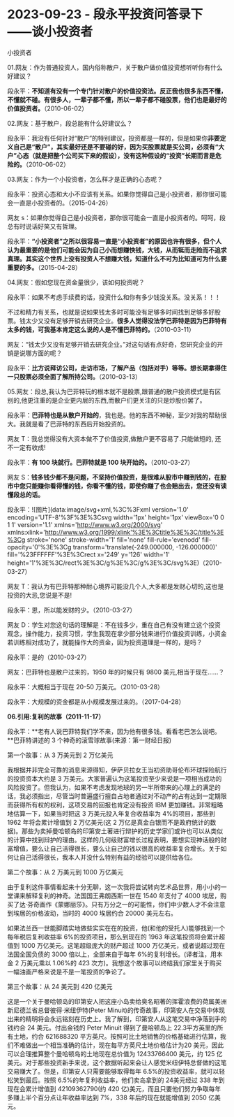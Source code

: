 # 2023-09-23 - 段永平投资问答录下——谈小投资者

小投资者

01.网友：作为普通投资人，国内俗称散户，关于散户做价值投资想听听你有什么好建议？

段永平：**不知道有没有一个专门针对散户的价值投资法。反正我也很多东西不懂，不懂就不碰。有很多人，一辈子都不懂，所以一辈子都不碰股票，他们也是最好的价值投资者。**（2010-06-02）

02.网友：基于散户，段总能有什么好建议么？

段永平：我没有任何针对“散户”的特别建议，投资都是一样的，但是如果你**非要定义自己是“散户”，其实最好还是不要碰的好，因为买股票就是买公司，必须有“大户”心态（就是把整个公司买下来的假设），没有这种假设的“投资”长期而言是危险的。**（2010-06-02）

03.网友：作为一个小投资者，怎么样才是正确的心态呢？

段永平：投资心态和大小不应该有关系。如果你觉得自己是小投资者，那你很可能会一直是小投资者的。（2015-04-26）

网友 s：如果你觉得自己是小投资者，那你很可能会一直是小投资者的。呵呵，段总有时说话好笑又有哲理。

段永平：**“小投资者”之所以很容易一直是“小投资者”的原因也许有很多，但个人认为最重要的是他们可能会因为自己小而想赚快钱，大钱，从而铤而走险而不追求真理。其实这个世界上没有投资人不想赚大钱，知道什么不可为比知道可为什么要重要的多。**（2015-04-28）

04.网友：假如您现在资金量很少，该如何投资呢？

段永平：如果不考虑手续费的话，投资什么和你有多少钱没关系。没关系！！！

不过和精力有关系，也就是说如果钱太多时可能没有足够多时间找到足够多好股票。钱太少又没有足够开销去研究企业。**很多人觉得没法学巴菲特是因为巴菲特有太多的钱，可我基本肯定这么说的人是不懂巴菲特的。**（2010-03-11）

网友：“钱太少又没有足够开销去研究企业。”对这句话有点好奇，您研究企业的开销是说哪方面的呢？

段永平：**比方说拜访公司，走访市场，了解产品（包括对手）等等。想长期拿得住一只股票必须全面了解所持公司。**（2010-03-13）

05.网友：段总,我认为巴菲特玩的根本就不是股票,跟普通的散户投资模式是有区别的,他更注重的是企业更内层的东西,而散户们更关注的只是炒股价罢了。

段永平：**巴菲特也是从散户开始的**，我也是。他的东西不神秘，至少对我的帮助很大。我就是看了巴菲特的东西后开始投资的。

网友 T：我总觉得没有大资本做不了价值投资,做散户更不容易了.只能做短的, 还不一定有收成!

段永平：**有 100 块就行。巴菲特就是 100 块开始的。**（2010-03-27）

网友 S：**钱多钱少都不是问题，不坚持价值投资，是很难从股市中赚到钱的，在股市中您只能赚你看得懂的钱，你看不懂的钱，即使你赚了也会赔出去，您还没有读懂段总的话。**

段永平：![图片](data:image/svg+xml,%3C%3Fxml version='1.0' encoding='UTF-8'%3F%3E%3Csvg width='1px' height='1px' viewBox='0 0 1 1' version='1.1' xmlns='http://www.w3.org/2000/svg' xmlns:xlink='http://www.w3.org/1999/xlink'%3E%3Ctitle%3E%3C/title%3E%3Cg stroke='none' stroke-width='1' fill='none' fill-rule='evenodd' fill-opacity='0'%3E%3Cg transform='translate(-249.000000, -126.000000)' fill='%23FFFFFF'%3E%3Crect x='249' y='126' width='1' height='1'%3E%3C/rect%3E%3C/g%3E%3C/g%3E%3C/svg%3E)（2010-03-27）

网友 T：我认为有巴菲特那种耐心境界可能没几个人,大多都是发财心切的,这也是投资的大忌,您说是不是!

段永平：恩，所以能发财的少。（2010-03-27）

网友 D：学生对您这句话的理解是：不在钱多少，重在自己有没有建立这个投资观念，操作能力，投资习惯，学生我现在拿少部分钱来进行价值投资训练，小资金若训练相对成功了，就能操作大的资金，因为投资道理是一样的，是吗？

段永平：是的（2010-03-27）

网友：巴菲特也是散户过来的，1950 年的时候只有 9800 美元,相当于现在……？

段永平：大概相当于现在 20-50 万美元。（2010-03-28）

段永平：大规模的资金都是从小规模发展过来的。（2017-04-28）

**06.引用:复利的故事（2011-11-17）**

段永平：**老有人说巴菲特我们学不来，因为他有很多钱。看看老巴怎么说吧。**巴菲特讲述的 3 个神奇的滚雪球故事(来源：第一财经日报)

第一个故事：从 3 万美元到 2 万亿美元

我根据并非完全可靠的消息来源得知，伊萨贝拉女王当初资助哥伦布环球探险航行的投资资本大约是 3 万美元。大家普遍认为这笔投资至少来说是一项相当成功的风险投资了。但我认为，如果不考虑发现地球的另一半所带来的心理上的满足的话，我必须指出，尽管当时普遍盛行擅自占地者通过对不动产的占有达到一定期限而获得所有权的权利，这项交易的回报也肯定没有投资 IBM 更加赚钱。非常粗略地估算一下，如果当时把这 3 万美元投入年复合收益率为 4%的项目，那些到 1962 年将会累计增值到 2 万亿美元(这 2 万亿是真金白银而不是政府统计的数据)。那些为卖掉曼哈顿岛的印第安土著进行辩护的历史学家们或许也可以从类似的计算中找到辩护的理由。这样的几何级财富增长过程表明，要想实现神话般的财富增值，要么让自己活得很长，要么让自己的钱以很高的收益率复合增长。关于如何让自己活得很长，我本人并没什么特别有益的经验可以提供给各位。

第二个故事：从 2 万美元到 1000 万亿美元

由于复利这件事情看起来十分无聊，这一次我将尝试转向艺术品世界，用小小的一堂课来解释复利的神奇。法国国王弗朗西斯一世在 1540 年支付了 4000 埃居，购买了达·芬奇画作《蒙娜丽莎》。只有万分之一的可能性，你们中少数人才不会注意到埃居的价格波动，当时的 4000 埃居约合 20000 美元左右。

如果法兰西一世能脚踏实地做些实实在在的投资，他(和他的受托人)能够找到一个每年税后复利收益率 6%的投资项目，那么到现在的 1963 年这笔投资将会累计超值到 1000 万亿美元。这笔超级庞大的财产超过 1000 万亿美元，或者说超过现在法国全国负债的 3000 倍以上，全部来自于每年 6%的复利增长。(译者注，用本金 2 万美元乘以 1.06%的 423 次方)。我想这个故事可以终结我们家里关于购买一幅油画严格来说是不是一笔投资的争论了。

第三个故事：从 24 美元到 420 亿美元

这是一个关于曼哈顿岛的印第安人把这座小岛卖给臭名昭著的挥霍浪费的荷属美洲新尼德兰省总督彼得·米纽伊特(Peter Minuit)的传奇故事，印第安人在交易中体现出来的精明将会永远铭刻在历史上。我了解到，印第安人从这笔交易中净落到手的钱约合 24 美元。付出金钱的 Peter Minuit 得到了曼哈顿岛上 22.3平方英里的所有土地，约合 621688320 平方英尺。按照可比土地销售的价格基础进行估算，我们不难做出一个相当准确的估计，现在每平方英尺土地价格估计为20 美元，因此可以合理推算整个曼哈顿岛的土地现在总价值为 12433766400 美元，约 125 亿美元。对于那些投资新手来说，这个数据听起来会让人感觉米纽伊特总督做的这笔交易赚大了。但是，印第安人只需要能够取得每年 6.5%的投资收益率，就可以轻松笑到最后。按照 6.5%的年复利收益率，他们卖岛拿到的 24美元经过 338 年到现在会累计增值到 42109362790(约 420 亿)美元，而且只要他们努力争取每年多赚上半个百分点让年收益率达到 7%，338 年后的现在就能增值到 2050 亿美元。